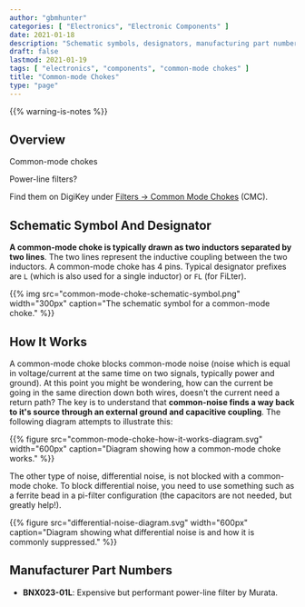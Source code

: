```yaml
---
author: "gbmhunter"
categories: [ "Electronics", "Electronic Components" ]
date: 2021-01-18
description: "Schematic symbols, designators, manufacturing part numbers are more info about common-mode chokes."
draft: false
lastmod: 2021-01-19
tags: [ "electronics", "components", "common-mode chokes" ]
title: "Common-mode Chokes"
type: "page"
---
```


{{% warning-is-notes %}}

## Overview

Common-mode chokes 

Power-line filters?

Find them on DigiKey under [Filters -> Common Mode Chokes](https://www.digikey.co.nz/products/en/filters/common-mode-chokes/839) (CMC).

## Schematic Symbol And Designator

**A common-mode choke is typically drawn as two inductors separated by two lines**. The two lines represent the inductive coupling between the two inductors. A common-mode choke has 4 pins. Typical designator prefixes are `L` (which is also used for a single inductor) or `FL` (for FiLter).

{{% img src="common-mode-choke-schematic-symbol.png" width="300px" caption="The schematic symbol for a common-mode choke." %}}

## How It Works

A common-mode choke blocks common-mode noise (noise which is equal in voltage/current at the same time on two signals, typically power and ground). At this point you might be wondering, how can the current be going in the same direction down both wires, doesn't the current need a return path? The key is to understand that **common-noise finds a way back to it's source through an external ground and capacitive coupling**. The following diagram attempts to illustrate this: 

{{% figure src="common-mode-choke-how-it-works-diagram.svg" width="600px" caption="Diagram showing how a common-mode choke works." %}}

The other type of noise, differential noise, is not blocked with a common-mode choke. To block differential noise, you need to use something such as a ferrite bead in a pi-filter configuration (the capacitors are not needed, but greatly help!).

{{% figure src="differential-noise-diagram.svg" width="600px" caption="Diagram showing what differential noise is and how it is commonly suppressed." %}}

## Manufacturer Part Numbers

* **BNX023-01L**: Expensive but performant power-line filter by Murata. 